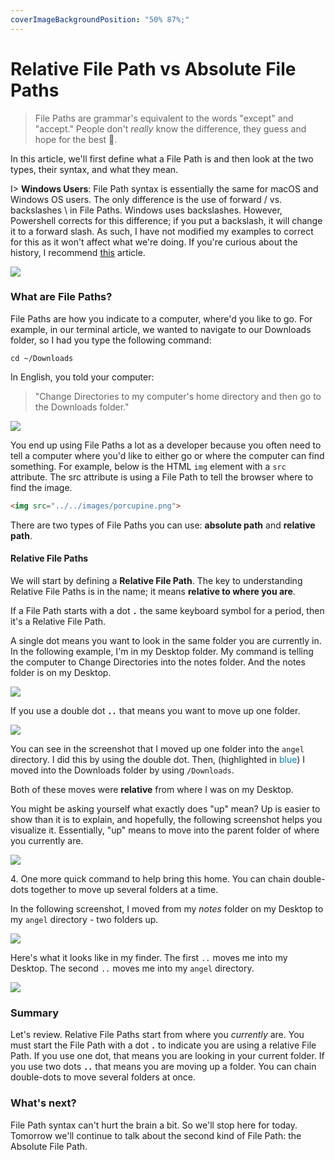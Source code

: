 ```yaml
---
coverImageBackgroundPosition: "50% 87%;"
---
```


# Relative File Path vs Absolute File Paths

> File Paths are grammar's equivalent to the words "except" and "accept."  People don't _really_ know the difference, they guess and hope for the best 🤞.

In this article, we'll first define what a File Path is and then look at the two types, their syntax, and what they mean.

I> **Windows Users**: File Path syntax is essentially the same for macOS and Windows OS users. The only difference is the use of forward / vs. backslashes \ in File Paths.  Windows uses backslashes. However, Powershell corrects for this difference; if you put a backslash, it will change it to a forward slash. As such, I have not modified my examples to correct for this as it won't affect what we're doing. If you're curious about the history, I recommend [this](https://www.howtogeek.com/181774/why-windows-uses-backslashes-and-everything-else-uses-forward-slashes/) article.

![](public/assets/back-forward.png)


### What are File Paths?

File Paths are how you indicate to a computer, where'd you like to go.  For example, in our terminal article, we wanted to navigate to our Downloads folder, so I had you type the following command:

```
cd ~/Downloads
```

In English, you told your computer:

>"Change Directories to my computer's home directory and then go to the Downloads folder."

![](public/assets/english.png)

You end up using File Paths a lot as a developer because you often need to tell a computer where you'd like to either go or where the computer can find something. For example, below is the HTML `img` element with a `src` attribute.  The src attribute is using a File Path to tell the browser where to find the image.

```html
<img src="../../images/porcupine.png">
```

There are two types of File Paths you can use: **absolute path** and **relative path**.

#### Relative File Paths

We will start by defining a **Relative File Path**. The key to understanding Relative File Paths is in the name; it means **relative to where you are**.

If a File Path starts with a dot **`.`** the same keyboard symbol for a period, then it's a Relative File Path.

A single dot means you want to look in the same folder you are currently in. In the following example, I'm in my Desktop folder.  My command is telling the computer to Change Directories into the notes folder.  And the notes folder is on my Desktop. 

![](public/assets/single-dot.png)

If you use a double dot **`..`** that means you want to move up one folder.

![](public/assets/double-dot.png)

You can see in the screenshot that I moved up one folder into the `angel` directory. I did this by using the double dot. Then, (highlighted in <span style="color:#007bbb">blue</span>) I moved into the Downloads folder by using `/Downloads`.

Both of these moves were **relative** from where I was on my Desktop.

You might be asking yourself what exactly does "up" mean? Up is easier to show than it is to explain, and hopefully, the following screenshot helps you visualize it. Essentially, "up" means to move into the parent folder of where you currently are.

![](public/assets/up-one-folder.png)

4\. One more quick command to help bring this home. You can chain double-dots together to move up several folders at a time.

In the following screenshot, I moved from my _notes_ folder on my Desktop to my `angel` directory - two folders up.

![](public/assets/move-two-folders-up.png)

Here's what it looks like in my finder. The first `..` moves me into my Desktop. The second `..` moves me into my `angel` directory.

![](public/assets/finder-double-dot-chain.png)

### Summary

Let's review. Relative File Paths start from where you _currently_ are. You must start the File Path with a dot **`.`** to indicate you are using a relative File Path. If you use one dot, that means you are looking in your current folder. If you use two dots **`..`** that means you are moving up a folder. You can chain double-dots to move several folders at once.

### What's next?

File Path syntax can't hurt the brain a bit.  So we'll stop here for today.  Tomorrow we'll continue to talk about the second kind of File Path: the Absolute File Path.